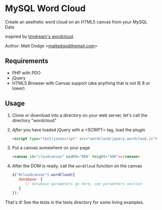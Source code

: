 MySQL Word Cloud
================

Create an aesthetic word cloud on an HTML5 canvas from your MySQL Data

inspired by [timdream's wordcloud](http://timc.idv.tw/wordcloud/).

Author: Matt Dodge &lt;mattedgod@gmail.com&gt;


## Requirements

* PHP with PDO
* jQuery
* HTML5 Browser with Canvas support (aka anything that is not IE 8 or lower)

## Usage

1. Clone or download into a directory on your web server, let's call the directory "wordcloud"
2. *After* you have loaded jQuery with a &lt;SCRIPT&gt; tag, load the plugin

    ```html
    <script type="text/javascript" src="wordcloud/jquery.wordcloud.js"></script>
    ```

3. Put a canvas somewhere on your page

    ```html
    <canvas id="cloudcanvas" width="600" height="400"></canvas>
    ```
4. After the DOM is ready, call the `wordCloud` function on the canvas

   ```js
   $("#cloudcanvas").wordCloud({
      database: {
         // database parameters go here, see parameters section
      }
   });
   ```

That's it! See the tests in the tests directory for some living examples.